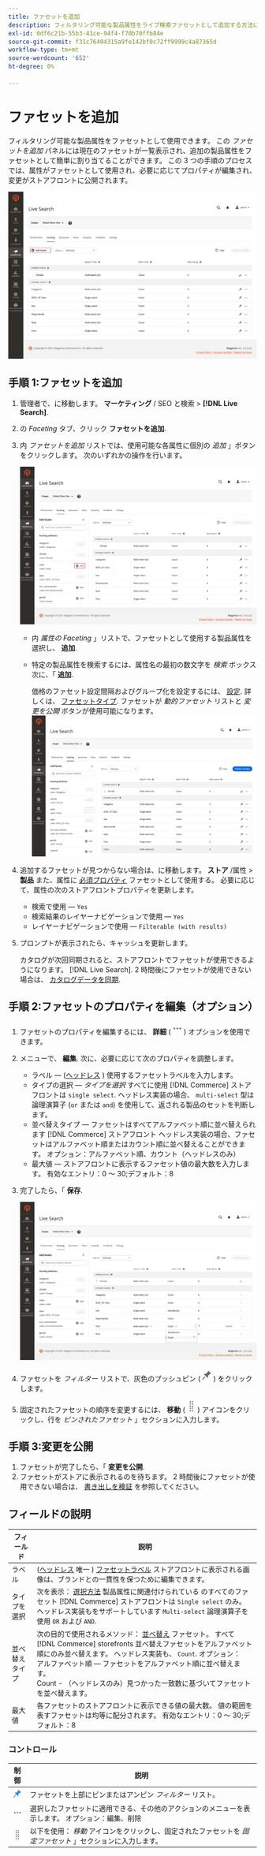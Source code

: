 ```yaml
---
title: ファセットを追加
description: フィルタリング可能な製品属性をライブ検索ファセットとして追加する方法について説明します。
exl-id: 0df6c21b-55b3-41ce-94f4-f70b70ffb84e
source-git-commit: f31c76404315a9fe142bf0c72ff9999c4a87365d
workflow-type: tm+mt
source-wordcount: '652'
ht-degree: 0%

---
```


# ファセットを追加

フィルタリング可能な製品属性をファセットとして使用できます。 この *ファセットを追加* パネルには現在のファセットが一覧表示され、追加の製品属性をファセットとして簡単に割り当てることができます。 この 3 つの手順のプロセスでは、属性がファセットとして使用され、必要に応じてプロパティが編集され、変更がストアフロントに公開されます。

![ワークスペースの Faceting](assets/facets-add.png)

## 手順 1:ファセットを追加

1. 管理者で、に移動します。 **マーケティング** / SEO と検索 > **[!DNL Live Search]**.
1. の *Faceting* タブ、クリック **ファセットを追加**.
1. 内 *ファセットを追加* リストでは、使用可能な各属性に個別の *追加* 」ボタンをクリックします。 次のいずれかの操作を行います。

   ![ファセットが追加されました](assets/facets-list-add.png)

   * 内 *属性の Faceting* 」リストで、ファセットとして使用する製品属性を選択し、 **追加**.
   * 特定の製品属性を検索するには、属性名の最初の数文字を *検索* ボックス 次に、「 **追加**.

      価格のファセット設定間隔およびグループ化を設定するには、 [設定](settings.md). 詳しくは、 [ファセットタイプ](facets-type.md).
ファセットが *動的ファセット* リストと *変更を公開* ボタンが使用可能になります。
   ![ファセットが追加されました](assets/facet-added.png)

1. 追加するファセットが見つからない場合は、に移動します。 **ストア** /属性 > **製品** また、属性に [必須プロパティ](facets.md) ファセットとして使用する。 必要に応じて、属性の次のストアフロントプロパティを更新します。

   * 検索で使用 — `Yes`
   * 検索結果のレイヤーナビゲーションで使用 — `Yes`
   * レイヤーナビゲーションで使用 — `Filterable (with results)`

1. プロンプトが表示されたら、キャッシュを更新します。

   カタログが次回同期されると、ストアフロントでファセットが使用できるようになります。 [!DNL Live Search]. 2 時間後にファセットが使用できない場合は、 [カタログデータを同期](install.md#synchronize-catalog-data).

## 手順 2:ファセットのプロパティを編集（オプション）

1. ファセットのプロパティを編集するには、 **詳細** (![その他のセレクター](assets/btn-more.png)) オプションを使用できます。
1. メニューで、 **編集**. 次に、必要に応じて次のプロパティを調整します。

   * ラベル — ([ヘッドレス](facets-type.md) ) 使用するファセットラベルを入力します。
   * タイプの選択 — *タイプを選択* すべてに使用 [!DNL Commerce] ストアフロントは `single select`. ヘッドレス実装の場合、 `multi-select` 型は論理演算子 (`or` または `and`) を使用して、返される製品のセットを判断します。
   * 並べ替えタイプ — ファセットはすべてアルファベット順に並べ替えられます [!DNL Commerce] ストアフロント ヘッドレス実装の場合、ファセットはアルファベット順またはカウント順に並べ替えることができます。 オプション：アルファベット順、カウント（ヘッドレスのみ）
   * 最大値 — ストアフロントに表示するファセット値の最大数を入力します。 有効なエントリ：0 ～ 30;デフォルト：8

1. 完了したら、「 **保存**.

   ![ワークスペースの Faceting](assets/facet-edit.png)

1. ファセットを *フィルター* リストで、灰色のプッシュピン (![ピンセレクター](assets/btn-pin-gray.png)) をクリックします。
1. 固定されたファセットの順序を変更するには、 **移動** (![移動セレクター](assets/btn-move.png)) アイコンをクリックし、行を *ピンされたファセット* 」セクションに入力します。

## 手順 3:変更を公開

1. ファセットが完了したら、「 **変更を公開**.
1. ファセットがストアに表示されるのを待ちます。
2 時間後にファセットが使用できない場合は、 [書き出しを検証](install.md#synchronize-catalog-data) を参照してください。

## フィールドの説明

| フィールド | 説明 |
|--- |--- |
| ラベル | ([ヘッドレス](facets-type.md) 唯一 ) [ファセットラベル](facets-type.md) ストアフロントに表示される画像は、ブランドとの一貫性を保つために編集できます。 |
| タイプを選択 | 次を表示： [選択方法](facets-type.md) 製品属性に関連付けられている のすべてのファセット [!DNL Commerce] ストアフロントは `Single select` のみ。 ヘッドレス実装もをサポートしています `Multi-select` 論理演算子を使用 `OR` および `AND`. |
| 並べ替えタイプ | 次の目的で使用されるメソッド： [並べ替え](facets-type.md) ファセット。 すべて [!DNL Commerce] storefronts 並べ替えファセットをアルファベット順にのみ並べ替えます。 ヘッドレス実装も、 `Count`. オプション：<br />アルファベット順 — ファセットをアルファベット順に並べ替えます。<br />Count - （ヘッドレスのみ）見つかった一致数に基づいてファセットを並べ替えます。 |
| 最大値 | 各ファセットのストアフロントに表示できる値の最大数。 値の範囲を表すファセットは均等に配分されます。 有効なエントリ：0 ～ 30;デフォルト：8 |

### コントロール

| 制御 | 説明 |
|--- |--- |
| ![ピンセレクター](assets/btn-pin-blue.png) | ファセットを上部にピンまたはアンピン *フィルター* リスト。 |
| ![その他のセレクター](assets/btn-more.png) | 選択したファセットに適用できる、その他のアクションのメニューを表示します。 オプション：編集、削除 |
| ![移動セレクター](assets/btn-move.png) | 以下を使用： *移動* アイコンをクリックし、固定されたファセットを *固定ファセット* 」セクションに入力します。 |
